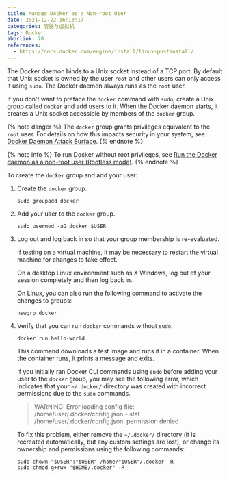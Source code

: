 ```yaml
---
title: Manage Docker as a Non-root User
date: 2021-12-22 16:13:17
categories: 容器与虚拟机
tags: Docker
abbrlink: 78
references:
  - https://docs.docker.com/engine/install/linux-postinstall/
---
```

The Docker daemon binds to a Unix socket instead of a TCP port. By default that Unix socket is owned by the user `root` and other users can only access it using `sudo`. The Docker daemon always runs as the `root` user.

If you don't want to preface the `docker` command with `sudo`, create a Unix group called `docker` and add users to it. When the Docker daemon starts, it creates a Unix socket accessible by members of the `docker` group.

{% note danger %}
The `docker` group grants privileges equivalent to the `root` user. For details on how this impacts security in your system, see [Docker Daemon Attack Surface](https://docs.docker.com/engine/security/#docker-daemon-attack-surface).
{% endnote %}

{% note info %}
To run Docker without root privileges, see [Run the Docker daemon as a non-root user (Rootless mode)](https://docs.docker.com/engine/security/rootless/).
{% endnote %}

To create the `docker` group and add your user:

1. Create the `docker` group.

    ```
    sudo groupadd docker
    ```

2. Add your user to the `docker` group.

    ```
    sudo usermod -aG docker $USER
    ```

3. Log out and log back in so that your group membership is re-evaluated.

    If testing on a virtual machine, it may be necessary to restart the virtual machine for changes to take effect.

    On a desktop Linux environment such as X Windows, log out of your session completely and then log back in.

    On Linux, you can also run the following command to activate the changes to groups:

    ```
    newgrp docker
    ```

4. Verify that you can run `docker` commands without `sudo`.

    ```
    docker run hello-world
    ```

    This command downloads a test image and runs it in a container. When the container runs, it prints a message and exits.

    If you initially ran Docker CLI commands using `sudo` before adding your user to the `docker` group, you may see the following error, which indicates that your `~/.docker/` directory was created with incorrect permissions due to the `sudo` commands.

    > WARNING: Error loading config file: /home/user/.docker/config.json -
    > stat /home/user/.docker/config.json: permission denied

    To fix this problem, either remove the `~/.docker/` directory (it is recreated automatically, but any custom settings are lost), or change its ownership and permissions using the following commands:

    ```
    sudo chown "$USER":"$USER" /home/"$USER"/.docker -R
    sudo chmod g+rwx "$HOME/.docker" -R
    ```
